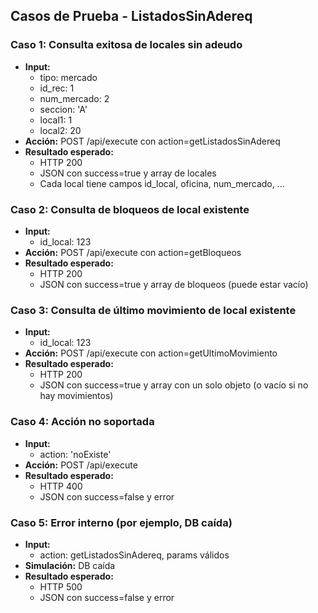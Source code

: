 ## Casos de Prueba - ListadosSinAdereq

### Caso 1: Consulta exitosa de locales sin adeudo
- **Input:**
  - tipo: mercado
  - id_rec: 1
  - num_mercado: 2
  - seccion: 'A'
  - local1: 1
  - local2: 20
- **Acción:** POST /api/execute con action=getListadosSinAdereq
- **Resultado esperado:**
  - HTTP 200
  - JSON con success=true y array de locales
  - Cada local tiene campos id_local, oficina, num_mercado, ...

### Caso 2: Consulta de bloqueos de local existente
- **Input:**
  - id_local: 123
- **Acción:** POST /api/execute con action=getBloqueos
- **Resultado esperado:**
  - HTTP 200
  - JSON con success=true y array de bloqueos (puede estar vacío)

### Caso 3: Consulta de último movimiento de local existente
- **Input:**
  - id_local: 123
- **Acción:** POST /api/execute con action=getUltimoMovimiento
- **Resultado esperado:**
  - HTTP 200
  - JSON con success=true y array con un solo objeto (o vacío si no hay movimientos)

### Caso 4: Acción no soportada
- **Input:**
  - action: 'noExiste'
- **Acción:** POST /api/execute
- **Resultado esperado:**
  - HTTP 400
  - JSON con success=false y error

### Caso 5: Error interno (por ejemplo, DB caída)
- **Input:**
  - action: getListadosSinAdereq, params válidos
- **Simulación:** DB caída
- **Resultado esperado:**
  - HTTP 500
  - JSON con success=false y error
